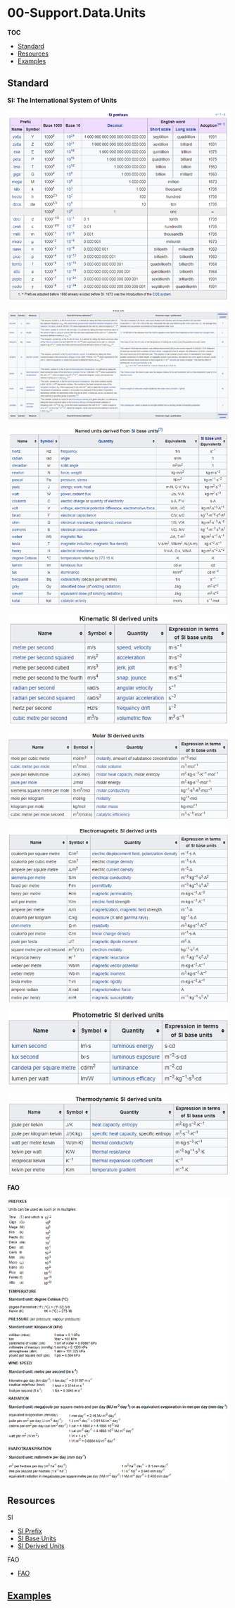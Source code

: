 # 00-Support.Data.Units

**TOC**

  - [Standard](#standard)
  - [Resources](#resources)
  - [Examples](#examples)


## Standard

**SI: The International System of Units**

![alt text](./img/Units-SI_Prefixes.png "Units, SI Prefix")

![alt text](./img/Units-SI_Base_Units.png "Units, SI Base Units")

![alt text](./img/Units-SI_Derived_Units-Base.png "Units, Named units derived from SI base units")

![alt text](./img/Units-SI_Derived_Units-Kinematic.png "Units, Kinematic SI derived units")

![alt text](./img/Units-SI_Derived_Units-Molar.png "Units, Molar SI derived units")

![alt text](./img/Units-SI_Derived_Units-Electromagnetic.png "Units, Electromagnetic SI derived units")

![alt text](./img/Units-SI_Derived_Units-Photometric.png "Units, Photometric SI derived units")

![alt text](./img/Units-SI_Derived_Units-Thermodynamic.png "Units, Thermodynamic SI derived units")

**FAO**

![alt text](./img/Units-FAO.png "Units, FAO")


## Resources

SI

  - [SI Prefix](https://en.wikipedia.org/wiki/Metric_prefix)
  - [SI Base Units](https://en.wikipedia.org/wiki/SI_base_unit)
  - [SI Derived Units](https://en.wikipedia.org/wiki/SI_derived_unit)

FAO

  - [FAO](http://www.fao.org/3/X0490E/x0490e0i.htm)

## [Examples](examples/README.md#units)
